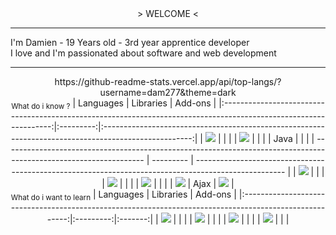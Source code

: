 
<div align="center">
    > WELCOME <
    <div align="left">
        <hr />
        I'm Damien - 19 Years old - 3rd year apprentice developer
        <br />
        I love and I'm passionated about software and web development
        <hr />
    </div>
    <div>
        https://github-readme-stats.vercel.app/api/top-langs/?username=dam277&theme=dark
    </div>
    <div>
        <sub>What do i know ?</sub>
| Languages  | Libraries | Add-ons |
|:-----------------------------------------------------------------------------------------------------------------:|:---------:|:----------------------------------------------------------------------------------------------------:|
| <img src="https://img.shields.io/badge/C%2B%2B-00599C?style=for-the-badge&logo=c%2B%2B&logoColor=white" />        |           |                                                                                                      |
| <img src="https://img.shields.io/badge/C%23-239120?style=for-the-badge&logo=c-sharp&logoColor=white" />           |           |                                                                                                      |
| <img src="" />Java                                                                                                |           |                                                                                                      |
| ----------------------------------------------------------------------------------------------------------------- | --------- | ---------------------------------------------------------------------------------------------------- |
| <img src="https://img.shields.io/badge/HTML5-E34F26?style=for-the-badge&logo=html5&logoColor=white" />            |           |                                                                                                      |
| <img src="https://img.shields.io/badge/CSS3-1572B6?style=for-the-badge&logo=css3&logoColor=white" />              |           |                                                                                                      |
| <img src="https://img.shields.io/badge/PHP-777BB4?style=for-the-badge&logo=php&logoColor=white" />                |           |                                                                                                      |
| <img src="https://img.shields.io/badge/JavaScript-323330?style=for-the-badge&logo=javascript&logoColor=F7DF1E" /> | Ajax      | <img src="https://img.shields.io/badge/json-5E5C5C?style=for-the-badge&logo=json&logoColor=white" /> |
    </div>
    <div>
        <sub>What do i want to learn</sub>
        | Languages                                                                                               | Libraries | Add-ons |
        |:-------------------------------------------------------------------------------------------------------:|:---------:|:-------:|
        | <img src="https://img.shields.io/badge/Dart-0175C2?style=for-the-badge&logo=dart&logoColor=white" />    |           |         |
        | <img src="https://img.shields.io/badge/Python-FFD43B?style=for-the-badge&logo=python&logoColor=blue" /> |           |         |
        | <img src="https://img.shields.io/badge/Rust-black?style=for-the-badge&logo=rust&logoColor=#E57324" />   |           |         |
        | <img src="https://img.shields.io/badge/Dart-0175C2?style=for-the-badge&logo=dart&logoColor=white " />   |           |         |
    </div>
</div>
